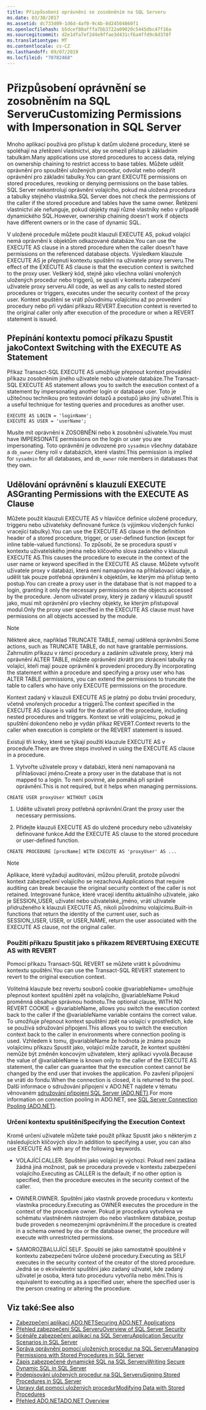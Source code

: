 ```yaml
---
title: Přizpůsobení oprávnění se zosobněním na SQL Serveru
ms.date: 03/30/2017
ms.assetid: dc733d09-1d6d-4af0-9c4b-8d24504860f1
ms.openlocfilehash: b5dcef80afffa7bb3722a09020c5445dbc47f16a
ms.sourcegitcommit: d2e1dfa7ef2d4e9ffae3d431cf6a4ffd9c8d378f
ms.translationtype: MT
ms.contentlocale: cs-CZ
ms.lasthandoff: 09/07/2019
ms.locfileid: "70782468"
---
```

# <a name="customizing-permissions-with-impersonation-in-sql-server"></a><span data-ttu-id="5e1a2-102">Přizpůsobení oprávnění se zosobněním na SQL Serveru</span><span class="sxs-lookup"><span data-stu-id="5e1a2-102">Customizing Permissions with Impersonation in SQL Server</span></span>
<span data-ttu-id="5e1a2-103">Mnoho aplikací používá pro přístup k datům uložené procedury, které se spoléhají na zřetězení vlastnictví, aby se omezil přístup k základním tabulkám.</span><span class="sxs-lookup"><span data-stu-id="5e1a2-103">Many applications use stored procedures to access data, relying on ownership chaining to restrict access to base tables.</span></span> <span data-ttu-id="5e1a2-104">Můžete udělit oprávnění pro spouštění uložených procedur, odvolat nebo odepřít oprávnění pro základní tabulky.</span><span class="sxs-lookup"><span data-stu-id="5e1a2-104">You can grant EXECUTE permissions on stored procedures, revoking or denying permissions on the base tables.</span></span> <span data-ttu-id="5e1a2-105">SQL Server nekontrolují oprávnění volajícího, pokud má uložená procedura a tabulky stejného vlastníka.</span><span class="sxs-lookup"><span data-stu-id="5e1a2-105">SQL Server does not check the permissions of the caller if the stored procedure and tables have the same owner.</span></span> <span data-ttu-id="5e1a2-106">Řetězení vlastnictví ale nefunguje, pokud objekty mají různé vlastníky nebo v případě dynamického SQL.</span><span class="sxs-lookup"><span data-stu-id="5e1a2-106">However, ownership chaining doesn't work if objects have different owners or in the case of dynamic SQL.</span></span>  
  
 <span data-ttu-id="5e1a2-107">V uložené proceduře můžete použít klauzuli EXECUTE AS, pokud volající nemá oprávnění k objektům odkazované databáze.</span><span class="sxs-lookup"><span data-stu-id="5e1a2-107">You can use the EXECUTE AS clause in a stored procedure when the caller doesn't have permissions on the referenced database objects.</span></span> <span data-ttu-id="5e1a2-108">Výsledkem klauzule EXECUTE AS je přepnutí kontextu spuštění na uživatele proxy serveru.</span><span class="sxs-lookup"><span data-stu-id="5e1a2-108">The effect of the EXECUTE AS clause is that the execution context is switched to the proxy user.</span></span> <span data-ttu-id="5e1a2-109">Veškerý kód, stejně jako všechna volání vnořených uložených procedur nebo triggerů, se spustí v kontextu zabezpečení uživatele proxy serveru.</span><span class="sxs-lookup"><span data-stu-id="5e1a2-109">All code, as well as any calls to nested stored procedures or triggers, executes under the security context of the proxy user.</span></span> <span data-ttu-id="5e1a2-110">Kontext spuštění se vrátí původnímu volajícímu až po provedení procedury nebo při vydání příkazu REVERT.</span><span class="sxs-lookup"><span data-stu-id="5e1a2-110">Execution context is reverted to the original caller only after execution of the procedure or when a REVERT statement is issued.</span></span>  
  
## <a name="context-switching-with-the-execute-as-statement"></a><span data-ttu-id="5e1a2-111">Přepínání kontextu pomocí příkazu Spustit jako</span><span class="sxs-lookup"><span data-stu-id="5e1a2-111">Context Switching with the EXECUTE AS Statement</span></span>  
 <span data-ttu-id="5e1a2-112">Příkaz Transact-SQL EXECUTE AS umožňuje přepnout kontext provádění příkazu zosobněním jiného uživatele nebo uživatele databáze.</span><span class="sxs-lookup"><span data-stu-id="5e1a2-112">The Transact-SQL EXECUTE AS statement allows you to switch the execution context of a statement by impersonating another login or database user.</span></span> <span data-ttu-id="5e1a2-113">Toto je užitečnou technikou pro testování dotazů a postupů jako jiný uživatel.</span><span class="sxs-lookup"><span data-stu-id="5e1a2-113">This is a useful technique for testing queries and procedures as another user.</span></span>  
  
```  
EXECUTE AS LOGIN = 'loginName';  
EXECUTE AS USER = 'userName';  
```  
  
 <span data-ttu-id="5e1a2-114">Musíte mít oprávnění k ZOSOBNĚNí nebo k zosobnění uživatele.</span><span class="sxs-lookup"><span data-stu-id="5e1a2-114">You must have IMPERSONATE permissions on the login or user you are impersonating.</span></span> <span data-ttu-id="5e1a2-115">Toto oprávnění je odvozené pro `sysadmin` všechny databáze a `db_owner` členy rolí v databázích, které vlastní.</span><span class="sxs-lookup"><span data-stu-id="5e1a2-115">This permission is implied for `sysadmin` for all databases, and `db_owner` role members in databases that they own.</span></span>  
  
## <a name="granting-permissions-with-the-execute-as-clause"></a><span data-ttu-id="5e1a2-116">Udělování oprávnění s klauzulí EXECUTE AS</span><span class="sxs-lookup"><span data-stu-id="5e1a2-116">Granting Permissions with the EXECUTE AS Clause</span></span>  
 <span data-ttu-id="5e1a2-117">Můžete použít klauzuli EXECUTE AS v hlavičce definice uložené procedury, triggeru nebo uživatelsky definované funkce (s výjimkou vložených funkcí vracející tabulky).</span><span class="sxs-lookup"><span data-stu-id="5e1a2-117">You can use the EXECUTE AS clause in the definition header of a stored procedure, trigger, or user-defined function (except for inline table-valued functions).</span></span> <span data-ttu-id="5e1a2-118">To způsobí, že se procedura spustí v kontextu uživatelského jména nebo klíčového slova zadaného v klauzuli EXECUTE AS.</span><span class="sxs-lookup"><span data-stu-id="5e1a2-118">This causes the procedure to execute in the context of the user name or keyword specified in the EXECUTE AS clause.</span></span> <span data-ttu-id="5e1a2-119">Můžete vytvořit uživatele proxy v databázi, která není namapována na přihlašovací údaje, a udělit tak pouze potřebná oprávnění k objektům, ke kterým má přístup tento postup.</span><span class="sxs-lookup"><span data-stu-id="5e1a2-119">You can create a proxy user in the database that is not mapped to a login, granting it only the necessary permissions on the objects accessed by the procedure.</span></span> <span data-ttu-id="5e1a2-120">Jenom uživatel proxy, který je zadaný v klauzuli spustit jako, musí mít oprávnění pro všechny objekty, ke kterým přistupoval modul.</span><span class="sxs-lookup"><span data-stu-id="5e1a2-120">Only the proxy user specified in the EXECUTE AS clause must have permissions on all objects accessed by the module.</span></span>  
  
> [!NOTE]
> <span data-ttu-id="5e1a2-121">Některé akce, například TRUNCATE TABLE, nemají udělená oprávnění.</span><span class="sxs-lookup"><span data-stu-id="5e1a2-121">Some actions, such as TRUNCATE TABLE, do not have grantable permissions.</span></span> <span data-ttu-id="5e1a2-122">Zahrnutím příkazu v rámci procedury a zadáním uživatele proxy, který má oprávnění ALTER TABLE, můžete oprávnění zkrátit pro zkrácení tabulky na volající, kteří mají pouze oprávnění k provedení procedury.</span><span class="sxs-lookup"><span data-stu-id="5e1a2-122">By incorporating the statement within a procedure and specifying a proxy user who has ALTER TABLE permissions, you can extend the permissions to truncate the table to callers who have only EXECUTE permissions on the procedure.</span></span>  
  
 <span data-ttu-id="5e1a2-123">Kontext zadaný v klauzuli EXECUTE AS je platný po dobu trvání procedury, včetně vnořených procedur a triggerů.</span><span class="sxs-lookup"><span data-stu-id="5e1a2-123">The context specified in the EXECUTE AS clause is valid for the duration of the procedure, including nested procedures and triggers.</span></span> <span data-ttu-id="5e1a2-124">Kontext se vrátí volajícímu, pokud je spuštění dokončeno nebo je vydán příkaz REVERT.</span><span class="sxs-lookup"><span data-stu-id="5e1a2-124">Context reverts to the caller when execution is complete or the REVERT statement is issued.</span></span>  
  
 <span data-ttu-id="5e1a2-125">Existují tři kroky, které se týkají použití klauzule EXECUTE AS v proceduře.</span><span class="sxs-lookup"><span data-stu-id="5e1a2-125">There are three steps involved in using the EXECUTE AS clause in a procedure.</span></span>  
  
1. <span data-ttu-id="5e1a2-126">Vytvořte uživatele proxy v databázi, která není namapovaná na přihlašovací jméno.</span><span class="sxs-lookup"><span data-stu-id="5e1a2-126">Create a proxy user in the database that is not mapped to a login.</span></span> <span data-ttu-id="5e1a2-127">To není povinné, ale pomáhá při správě oprávnění.</span><span class="sxs-lookup"><span data-stu-id="5e1a2-127">This is not required, but it helps when managing permissions.</span></span>  
  
```  
CREATE USER proxyUser WITHOUT LOGIN  
```  
  
1. <span data-ttu-id="5e1a2-128">Udělte uživateli proxy potřebná oprávnění.</span><span class="sxs-lookup"><span data-stu-id="5e1a2-128">Grant the proxy user the necessary permissions.</span></span>  
  
2. <span data-ttu-id="5e1a2-129">Přidejte klauzuli EXECUTE AS do uložené procedury nebo uživatelsky definované funkce.</span><span class="sxs-lookup"><span data-stu-id="5e1a2-129">Add the EXECUTE AS clause to the stored procedure or user-defined function.</span></span>  
  
```  
CREATE PROCEDURE [procName] WITH EXECUTE AS 'proxyUser' AS ...  
```  
  
> [!NOTE]
> <span data-ttu-id="5e1a2-130">Aplikace, které vyžadují auditování, můžou přerušit, protože původní kontext zabezpečení volajícího se nezachová.</span><span class="sxs-lookup"><span data-stu-id="5e1a2-130">Applications that require auditing can break because the original security context of the caller is not retained.</span></span> <span data-ttu-id="5e1a2-131">Integrované funkce, které vracejí identitu aktuálního uživatele, jako je SESSION_USER, uživatel nebo uživatelské_jméno, vrátí uživatele přidruženého k klauzuli EXECUTE AS, nikoli původnímu volajícímu.</span><span class="sxs-lookup"><span data-stu-id="5e1a2-131">Built-in functions that return the identity of the current user, such as SESSION_USER, USER, or USER_NAME, return the user associated with the EXECUTE AS clause, not the original caller.</span></span>  
  
### <a name="using-execute-as-with-revert"></a><span data-ttu-id="5e1a2-132">Použití příkazu Spustit jako s příkazem REVERT</span><span class="sxs-lookup"><span data-stu-id="5e1a2-132">Using EXECUTE AS with REVERT</span></span>  
 <span data-ttu-id="5e1a2-133">Pomocí příkazu Transact-SQL REVERT se můžete vrátit k původnímu kontextu spuštění.</span><span class="sxs-lookup"><span data-stu-id="5e1a2-133">You can use the Transact-SQL REVERT statement to revert to the original execution context.</span></span>  
  
 <span data-ttu-id="5e1a2-134">Volitelná klauzule bez revertu souborů cookie @variableName= umožňuje přepnout kontext spuštění zpět na volajícího, @variableName Pokud proměnná obsahuje správnou hodnotu.</span><span class="sxs-lookup"><span data-stu-id="5e1a2-134">The optional clause, WITH NO REVERT COOKIE = @variableName, allows you switch the execution context back to the caller if the @variableName variable contains the correct value.</span></span> <span data-ttu-id="5e1a2-135">To umožňuje přepnout kontext spuštění zpět na volající v prostředích, kde se používá sdružování připojení.</span><span class="sxs-lookup"><span data-stu-id="5e1a2-135">This allows you to switch the execution context back to the caller in environments where connection pooling is used.</span></span> <span data-ttu-id="5e1a2-136">Vzhledem k tomu, @variableName že hodnota je známa pouze volajícímu příkazu Spustit jako, volající může zaručit, že kontext spuštění nemůže být změněn koncovým uživatelem, který aplikaci vyvolá.</span><span class="sxs-lookup"><span data-stu-id="5e1a2-136">Because the value of @variableName is known only to the caller of the EXECUTE AS statement, the caller can guarantee that the execution context cannot be changed by the end user that invokes the application.</span></span> <span data-ttu-id="5e1a2-137">Po zavření připojení se vrátí do fondu.</span><span class="sxs-lookup"><span data-stu-id="5e1a2-137">When the connection is closed, it is returned to the pool.</span></span> <span data-ttu-id="5e1a2-138">Další informace o sdružování připojení v ADO.NET najdete v tématu věnovaném [sdružování připojení SQL Server (ADO.NET)](../sql-server-connection-pooling.md).</span><span class="sxs-lookup"><span data-stu-id="5e1a2-138">For more information on connection pooling in ADO.NET, see [SQL Server Connection Pooling (ADO.NET)](../sql-server-connection-pooling.md).</span></span>  
  
### <a name="specifying-the-execution-context"></a><span data-ttu-id="5e1a2-139">Určení kontextu spuštění</span><span class="sxs-lookup"><span data-stu-id="5e1a2-139">Specifying the Execution Context</span></span>  
 <span data-ttu-id="5e1a2-140">Kromě určení uživatele můžete také použít příkaz Spustit jako s některým z následujících klíčových slov.</span><span class="sxs-lookup"><span data-stu-id="5e1a2-140">In addition to specifying a user, you can also use EXECUTE AS with any of the following keywords.</span></span>  
  
- <span data-ttu-id="5e1a2-141">VOLAJÍCÍ.</span><span class="sxs-lookup"><span data-stu-id="5e1a2-141">CALLER.</span></span> <span data-ttu-id="5e1a2-142">Spuštění jako volající je výchozí. Pokud není zadána žádná jiná možnost, pak se procedura provede v kontextu zabezpečení volajícího.</span><span class="sxs-lookup"><span data-stu-id="5e1a2-142">Executing as CALLER is the default; if no other option is specified, then the procedure executes in the security context of the caller.</span></span>  
  
- <span data-ttu-id="5e1a2-143">OWNER.</span><span class="sxs-lookup"><span data-stu-id="5e1a2-143">OWNER.</span></span> <span data-ttu-id="5e1a2-144">Spuštění jako vlastník provede proceduru v kontextu vlastníka procedury.</span><span class="sxs-lookup"><span data-stu-id="5e1a2-144">Executing as OWNER executes the procedure in the context of the procedure owner.</span></span> <span data-ttu-id="5e1a2-145">Pokud je procedura vytvořena ve schématu vlastněném nástrojem `dbo` nebo vlastníkem databáze, postup bude proveden s neomezenými oprávněními.</span><span class="sxs-lookup"><span data-stu-id="5e1a2-145">If the procedure is created in a schema owned by `dbo` or the database owner, the procedure will execute with unrestricted permissions.</span></span>  
  
- <span data-ttu-id="5e1a2-146">SAMOROZBALUJÍCÍ.</span><span class="sxs-lookup"><span data-stu-id="5e1a2-146">SELF.</span></span> <span data-ttu-id="5e1a2-147">Spouští se jako samostatně spouštěné v kontextu zabezpečení tvůrce uložené procedury.</span><span class="sxs-lookup"><span data-stu-id="5e1a2-147">Executing as SELF executes in the security context of the creator of the stored procedure.</span></span> <span data-ttu-id="5e1a2-148">Jedná se o ekvivalentní spuštění jako zadaný uživatel, kde zadaný uživatel je osoba, která tuto proceduru vytvořila nebo mění.</span><span class="sxs-lookup"><span data-stu-id="5e1a2-148">This is equivalent to executing as a specified user, where the specified user is the person creating or altering the procedure.</span></span>  
  
## <a name="see-also"></a><span data-ttu-id="5e1a2-149">Viz také:</span><span class="sxs-lookup"><span data-stu-id="5e1a2-149">See also</span></span>

- [<span data-ttu-id="5e1a2-150">Zabezpečení aplikací ADO.NET</span><span class="sxs-lookup"><span data-stu-id="5e1a2-150">Securing ADO.NET Applications</span></span>](../securing-ado-net-applications.md)
- [<span data-ttu-id="5e1a2-151">Přehled zabezpečení SQL Serveru</span><span class="sxs-lookup"><span data-stu-id="5e1a2-151">Overview of SQL Server Security</span></span>](overview-of-sql-server-security.md)
- [<span data-ttu-id="5e1a2-152">Scénáře zabezpečení aplikací na SQL Serveru</span><span class="sxs-lookup"><span data-stu-id="5e1a2-152">Application Security Scenarios in SQL Server</span></span>](application-security-scenarios-in-sql-server.md)
- [<span data-ttu-id="5e1a2-153">Správa oprávnění pomocí uložených procedur na SQL Serveru</span><span class="sxs-lookup"><span data-stu-id="5e1a2-153">Managing Permissions with Stored Procedures in SQL Server</span></span>](managing-permissions-with-stored-procedures-in-sql-server.md)
- [<span data-ttu-id="5e1a2-154">Zápis zabezpečené dynamické SQL na SQL Serveru</span><span class="sxs-lookup"><span data-stu-id="5e1a2-154">Writing Secure Dynamic SQL in SQL Server</span></span>](writing-secure-dynamic-sql-in-sql-server.md)
- [<span data-ttu-id="5e1a2-155">Podepisování uložených procedur na SQL Serveru</span><span class="sxs-lookup"><span data-stu-id="5e1a2-155">Signing Stored Procedures in SQL Server</span></span>](signing-stored-procedures-in-sql-server.md)
- [<span data-ttu-id="5e1a2-156">Úpravy dat pomocí uložených procedur</span><span class="sxs-lookup"><span data-stu-id="5e1a2-156">Modifying Data with Stored Procedures</span></span>](../modifying-data-with-stored-procedures.md)
- [<span data-ttu-id="5e1a2-157">Přehled ADO.NET</span><span class="sxs-lookup"><span data-stu-id="5e1a2-157">ADO.NET Overview</span></span>](../ado-net-overview.md)

